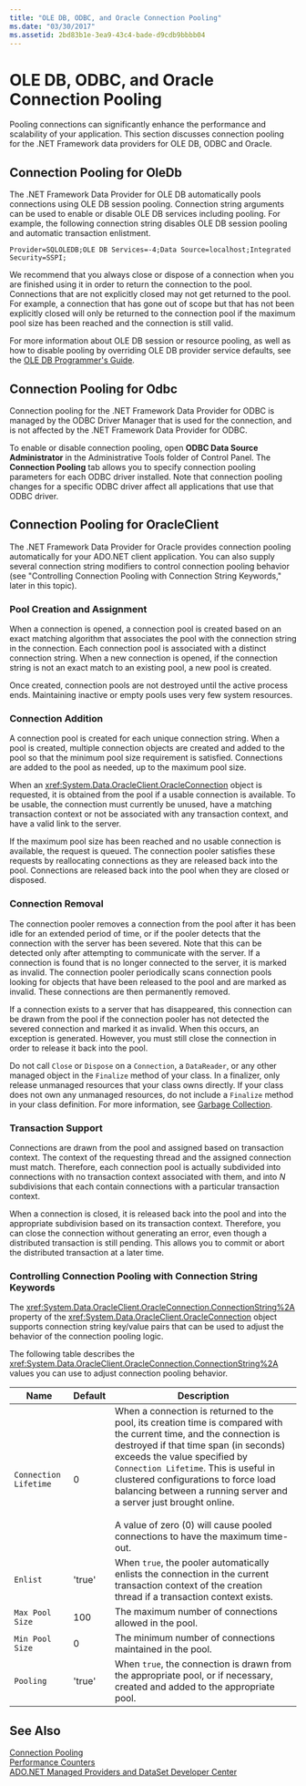 ```yaml
---
title: "OLE DB, ODBC, and Oracle Connection Pooling"
ms.date: "03/30/2017"
ms.assetid: 2bd83b1e-3ea9-43c4-bade-d9cdb9bbbb04
---
```

# OLE DB, ODBC, and Oracle Connection Pooling
Pooling connections can significantly enhance the performance and scalability of your application. This section discusses connection pooling for the .NET Framework data providers for OLE DB, ODBC and Oracle.  
  
## Connection Pooling for OleDb  
 The .NET Framework Data Provider for OLE DB automatically pools connections using OLE DB session pooling. Connection string arguments can be used to enable or disable OLE DB services including pooling. For example, the following connection string disables OLE DB session pooling and automatic transaction enlistment.  
  
```  
Provider=SQLOLEDB;OLE DB Services=-4;Data Source=localhost;Integrated Security=SSPI;  
```  
  
 We recommend that you always close or dispose of a connection when you are finished using it in order to return the connection to the pool. Connections that are not explicitly closed may not get returned to the pool. For example, a connection that has gone out of scope but that has not been explicitly closed will only be returned to the connection pool if the maximum pool size has been reached and the connection is still valid.  
  
 For more information about OLE DB session or resource pooling, as well as how to disable pooling by overriding OLE DB provider service defaults, see the [OLE DB Programmer's Guide](http://go.microsoft.com/fwlink/?linkid=45232).  
  
## Connection Pooling for Odbc  
 Connection pooling for the .NET Framework Data Provider for ODBC is managed by the ODBC Driver Manager that is used for the connection, and is not affected by the .NET Framework Data Provider for ODBC.  
  
 To enable or disable connection pooling, open **ODBC Data Source Administrator** in the Administrative Tools folder of Control Panel. The **Connection Pooling** tab allows you to specify connection pooling parameters for each ODBC driver installed. Note that connection pooling changes for a specific ODBC driver affect all applications that use that ODBC driver.  
  
## Connection Pooling for OracleClient  
 The .NET Framework Data Provider for Oracle provides connection pooling automatically for your ADO.NET client application. You can also supply several connection string modifiers to control connection pooling behavior (see "Controlling Connection Pooling with Connection String Keywords," later in this topic).  
  
### Pool Creation and Assignment  
 When a connection is opened, a connection pool is created based on an exact matching algorithm that associates the pool with the connection string in the connection. Each connection pool is associated with a distinct connection string. When a new connection is opened, if the connection string is not an exact match to an existing pool, a new pool is created.  
  
 Once created, connection pools are not destroyed until the active process ends. Maintaining inactive or empty pools uses very few system resources.  
  
### Connection Addition  
 A connection pool is created for each unique connection string. When a pool is created, multiple connection objects are created and added to the pool so that the minimum pool size requirement is satisfied. Connections are added to the pool as needed, up to the maximum pool size.  
  
 When an <xref:System.Data.OracleClient.OracleConnection> object is requested, it is obtained from the pool if a usable connection is available. To be usable, the connection must currently be unused, have a matching transaction context or not be associated with any transaction context, and have a valid link to the server.  
  
 If the maximum pool size has been reached and no usable connection is available, the request is queued. The connection pooler satisfies these requests by reallocating connections as they are released back into the pool. Connections are released back into the pool when they are closed or disposed.  
  
### Connection Removal  
 The connection pooler removes a connection from the pool after it has been idle for an extended period of time, or if the pooler detects that the connection with the server has been severed. Note that this can be detected only after attempting to communicate with the server. If a connection is found that is no longer connected to the server, it is marked as invalid. The connection pooler periodically scans connection pools looking for objects that have been released to the pool and are marked as invalid. These connections are then permanently removed.  
  
 If a connection exists to a server that has disappeared, this connection can be drawn from the pool if the connection pooler has not detected the severed connection and marked it as invalid. When this occurs, an exception is generated. However, you must still close the connection in order to release it back into the pool.  
  
 Do not call `Close` or `Dispose` on a `Connection`, a `DataReader`, or any other managed object in the `Finalize` method of your class. In a finalizer, only release unmanaged resources that your class owns directly. If your class does not own any unmanaged resources, do not include a `Finalize` method in your class definition. For more information, see [Garbage Collection](../../../../docs/standard/garbage-collection/index.md).  
  
### Transaction Support  
 Connections are drawn from the pool and assigned based on transaction context. The context of the requesting thread and the assigned connection must match. Therefore, each connection pool is actually subdivided into connections with no transaction context associated with them, and into *N* subdivisions that each contain connections with a particular transaction context.  
  
 When a connection is closed, it is released back into the pool and into the appropriate subdivision based on its transaction context. Therefore, you can close the connection without generating an error, even though a distributed transaction is still pending. This allows you to commit or abort the distributed transaction at a later time.  
  
### Controlling Connection Pooling with Connection String Keywords  
 The <xref:System.Data.OracleClient.OracleConnection.ConnectionString%2A> property of the <xref:System.Data.OracleClient.OracleConnection> object supports connection string key/value pairs that can be used to adjust the behavior of the connection pooling logic.  
  
 The following table describes the <xref:System.Data.OracleClient.OracleConnection.ConnectionString%2A> values you can use to adjust connection pooling behavior.  
  
|Name|Default|Description|  
|----------|-------------|-----------------|  
|`Connection Lifetime`|0|When a connection is returned to the pool, its creation time is compared with the current time, and the connection is destroyed if that time span (in seconds) exceeds the value specified by `Connection Lifetime`. This is useful in clustered configurations to force load balancing between a running server and a server just brought online.<br /><br /> A value of zero (0) will cause pooled connections to have the maximum time-out.|  
|`Enlist`|'true'|When `true`, the pooler automatically enlists the connection in the current transaction context of the creation thread if a transaction context exists.|  
|`Max Pool Size`|100|The maximum number of connections allowed in the pool.|  
|`Min Pool Size`|0|The minimum number of connections maintained in the pool.|  
|`Pooling`|'true'|When `true`, the connection is drawn from the appropriate pool, or if necessary, created and added to the appropriate pool.|  
  
## See Also  
 [Connection Pooling](../../../../docs/framework/data/adonet/connection-pooling.md)  
 [Performance Counters](../../../../docs/framework/data/adonet/performance-counters.md)  
 [ADO.NET Managed Providers and DataSet Developer Center](http://go.microsoft.com/fwlink/?LinkId=217917)
